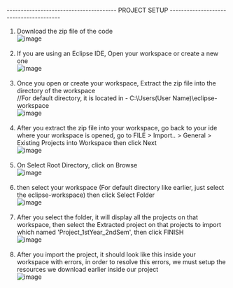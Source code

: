 --------------------------------------- PROJECT SETUP ---------------------------------------
1. Download the zip file of the code <br>
     ![image](https://github.com/christopherjonota/CC103-PROJECT-FINALS/assets/70148137/33abb40c-dc65-4de4-8aa0-58aa7cfffd2e)
   <br><br>
2. If you are using an Eclipse IDE, Open your workspace or create a new one<br>
     ![image](https://github.com/christopherjonota/CC103-PROJECT-FINALS/assets/70148137/cc35c937-21c6-4f05-886a-3faa20477254)
<br><br>
3. Once you open or create your workspace, Extract the zip file into the directory of the workspace<br>
     //For default directory, it is located in -   C:\Users\(User Name)\eclipse-workspace<br>
     ![image](https://github.com/christopherjonota/CC103-PROJECT-FINALS/assets/70148137/ca2b3e9b-702f-449c-92b3-00f0c13e11bb)
<br><br>
4. After you extract the zip file into your workspace, go back to your ide where your workspace is opened, go to FILE > Import.. > General > Existing Projects into Workspace then click Next<br>
     ![image](https://github.com/christopherjonota/CC103-PROJECT-FINALS/assets/70148137/03e838df-63e1-4ec6-aa50-0149a2ba7eca)
   <br><br>
6. On Select Root Directory, click on Browse<br>
     ![image](https://github.com/christopherjonota/CC103-PROJECT-FINALS/assets/70148137/73d08418-1d75-4f28-82b0-5653e0ae2a37)
   <br><br>
7. then select your workspace (For default directory like earlier, just select the eclipse-workspace) then click Select Folder<br>
     ![image](https://github.com/christopherjonota/CC103-PROJECT-FINALS/assets/70148137/04147573-5255-477c-a46f-c62e70e45fcc)
   <br><br>
8. After you select the folder, it will display all the projects on that workspace, then select the Extracted project on that projects to import which named 'Project_1stYear_2ndSem', then click FINISH<br>
     ![image](https://github.com/christopherjonota/CC103-PROJECT-FINALS/assets/70148137/f7ed21ce-3774-4807-8857-c1b7460998d4)
<br><br>
9. After you import the project, it should look like this inside your workspace with errors, in order to resolve this errors, we must setup the resources we download earlier inside our project<br>
     ![image](https://github.com/christopherjonota/CC103-PROJECT-FINALS/assets/70148137/99d8fefc-9e48-4d14-860c-e7bf23309292)

